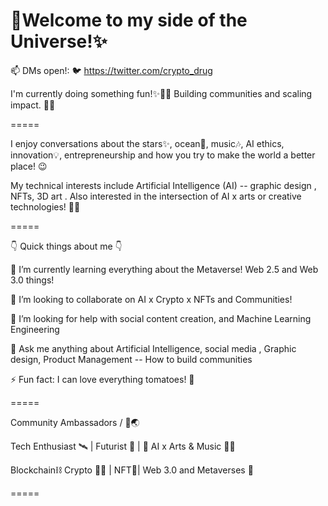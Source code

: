 👋Welcome to my side of the Universe!✨
=====

📫 DMs open!: 🐦 https://twitter.com/crypto_drug

I'm currently doing something fun!✨🤯🦄 Building communities and scaling impact. 🚀🌌

=====

I enjoy conversations about the stars✨, ocean🌊, music🎶, AI ethics, innovation💡, entrepreneurship and how you try to make the world a better place! 😉

My technical interests include Artificial Intelligence (AI) -- graphic design , NFTs, 3D art . Also interested in the intersection of AI x arts or creative technologies! 🎨🎼


=====


👇 Quick things about me 👇


🌱 I’m currently learning everything about the Metaverse! Web 2.5 and Web 3.0 things!

👯 I’m looking to collaborate on AI x Crypto x NFTs and Communities!

🤔 I’m looking for help with social content creation, and Machine Learning Engineering

💬 Ask me anything about Artificial Intelligence, social media , Graphic design, Product Management -- How to build communities 

⚡ Fun fact: I can love everything tomatoes! 🍝

=====

Community Ambassadors / 🌊🌏

Tech Enthusiast 🛰️ | Futurist 🚀 | 🤖 AI x Arts & Music 🎨🎼

Blockchain⛓ Crypto 💠🙌 | NFT🎨| Web 3.0 and Metaverses 🌌

=====
